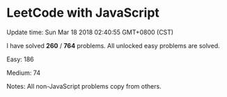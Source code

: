 # LeetCode with JavaScript

Update time: Sun Mar 18 2018 02:40:55 GMT+0800 (CST)

I have solved **260** / **764** problems. All unlocked easy problems are solved.

Easy: 186

Medium: 74

Notes: All non-JavaScript problems copy from others.